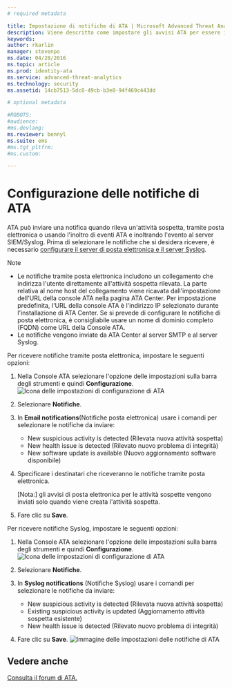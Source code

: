 ```yaml
---
# required metadata

title: Impostazione di notifiche di ATA | Microsoft Advanced Threat Analytics
description: Viene descritto come impostare gli avvisi ATA per essere informati quando vengono rilevate attività sospette.
keywords:
author: rkarlin
manager: stevenpo
ms.date: 04/28/2016
ms.topic: article
ms.prod: identity-ata
ms.service: advanced-threat-analytics
ms.technology: security
ms.assetid: 14cb7513-5dc8-49cb-b3e0-94f469c443dd

# optional metadata

#ROBOTS:
#audience:
#ms.devlang:
ms.reviewer: bennyl
ms.suite: ems
#ms.tgt_pltfrm:
#ms.custom:

---
```


# Configurazione delle notifiche di ATA
ATA può inviare una notifica quando rileva un'attività sospetta, tramite posta elettronica o usando l'inoltro di eventi ATA e inoltrando l'evento al server SIEM/Syslog. Prima di selezionare le notifiche che si desidera ricevere, è necessario [configurare il server di posta elettronica e il server Syslog](setting-syslog-email-server-settings.md).

> [!NOTE]
> -   Le notifiche tramite posta elettronica includono un collegamento che indirizza l'utente direttamente all'attività sospetta rilevata. La parte relativa al nome host del collegamento viene ricavata dall'impostazione dell'URL della console ATA nella pagina ATA Center. Per impostazione predefinita, l'URL della console ATA è l'indirizzo IP selezionato durante l'installazione di ATA Center.  Se si prevede di configurare le notifiche di posta elettronica, è consigliabile usare un nome di dominio completo (FQDN) come URL della Console ATA.
> -   Le notifiche vengono inviate da ATA Center al server SMTP e al server Syslog.

Per ricevere notifiche tramite posta elettronica, impostare le seguenti opzioni:


1. Nella Console ATA selezionare l'opzione delle impostazioni sulla barra degli strumenti e quindi **Configurazione**.
![Icona delle impostazioni di configurazione di ATA](media/ATA-config-icon.JPG)

2. Selezionare **Notifiche**.
3. In **Email notifications**(Notifiche posta elettronica) usare i comandi per selezionare le notifiche da inviare:


    - New suspicious activity is detected (Rilevata nuova attività sospetta)
    - New health issue is detected (Rilevato nuovo problema di integrità)
    - New software update is available (Nuovo aggiornamento software disponibile)

4. Specificare i destinatari che riceveranno le notifiche tramite posta elettronica.

    [Nota:] gli avvisi di posta elettronica per le attività sospette vengono inviati solo quando viene creata l'attività sospetta.


5. Fare clic su **Save**.

Per ricevere notifiche Syslog, impostare le seguenti opzioni:


1. Nella Console ATA selezionare l'opzione delle impostazioni sulla barra degli strumenti e quindi **Configurazione**.
![Icona delle impostazioni di configurazione di ATA](media/ATA-config-icon.JPG)

2. Selezionare **Notifiche**.
3. In **Syslog notifications** (Notifiche Syslog) usare i comandi per selezionare le notifiche da inviare:


    - New suspicious activity is detected (Rilevata nuova attività sospetta)
    - Existing suspicious activity is updated (Aggiornamento attività sospetta esistente)
    - New health issue is detected (Rilevato nuovo problema di integrità)
5. Fare clic su **Save**.
![Immagine delle impostazioni delle notifiche di ATA](media/ATA-notification-settings.png)




## Vedere anche
[Consulta il forum di ATA.](https://social.technet.microsoft.com/Forums/security/en-US/home?forum=mata)


<!--HONumber=Jun16_HO1-->


